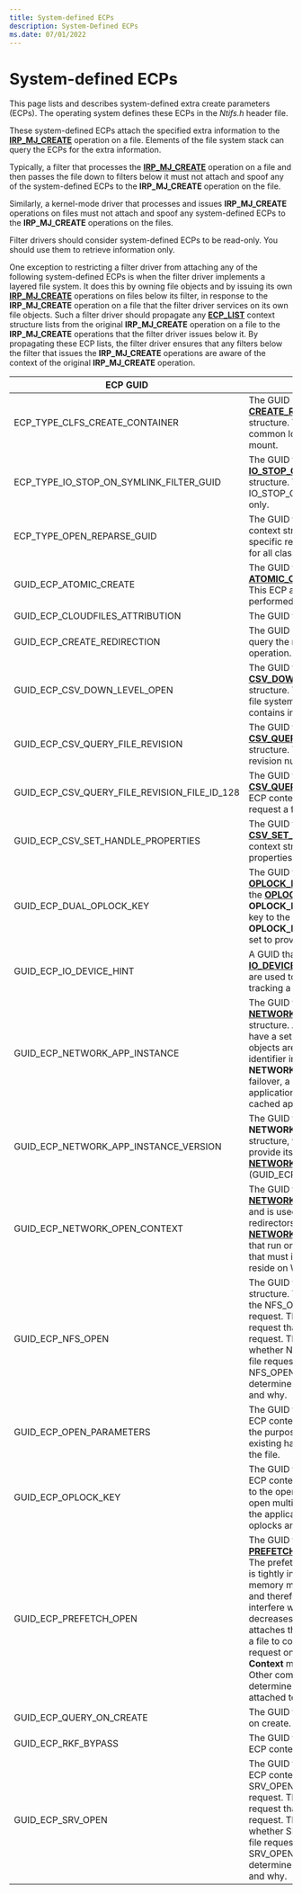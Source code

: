 ```yaml
---
title: System-defined ECPs
description: System-Defined ECPs
ms.date: 07/01/2022
---
```


# System-defined ECPs

This page lists and describes system-defined extra create parameters (ECPs). The operating system defines these ECPs in the *Ntifs.h* header file.

These system-defined ECPs attach the specified extra information to the [**IRP_MJ_CREATE**](./irp-mj-create.md) operation on a file. Elements of the file system stack can query the ECPs for the extra information.

Typically, a filter that processes the [**IRP_MJ_CREATE**](./irp-mj-create.md) operation on a file and then passes the file down to filters below it must not attach and spoof any of the system-defined ECPs to the **IRP_MJ_CREATE** operation on the file.

Similarly, a kernel-mode driver that processes and issues **IRP_MJ_CREATE** operations on files must not attach and spoof any system-defined ECPs to the **IRP_MJ_CREATE** operations on the files.

Filter drivers should consider system-defined ECPs to be read-only. You should use them to retrieve information only.

One exception to restricting a filter driver from attaching any of the following system-defined ECPs is when the filter driver implements a layered file system. It does this by owning file objects and by issuing its own [**IRP_MJ_CREATE**](./irp-mj-create.md) operations on files below its filter, in response to the **IRP_MJ_CREATE** operation on a file that the filter driver services on its own file objects. Such a filter driver should propagate any [**ECP_LIST**](introduction-to-extra-create-parameters.md) context structure lists from the original **IRP_MJ_CREATE** operation on a file to the **IRP_MJ_CREATE** operations that the filter driver issues below it. By propagating these ECP lists, the filter driver ensures that any filters below the filter that issues the **IRP_MJ_CREATE** operations are aware of the context of the original **IRP_MJ_CREATE** operation.

| ECP GUID | ECP context structure and meaning |
| -------- | --------------------------------- |
| ECP_TYPE_CLFS_CREATE_CONTAINER | The GUID used to identify the [**CREATE_REDIRECTION_ECP_CONTEXT**](/windows-hardware/drivers/ddi/ntifs/ns-ntifs-create_redirection_ecp_context) ECP context structure. This ECP can be sent to NTFS to insert a new common log file system (CLFS) container during volume mount. |
| ECP_TYPE_IO_STOP_ON_SYMLINK_FILTER_GUID | The GUID that identifies the [**IO_STOP_ON_SYMLINK_FILTER_ECP_v0**](/windows-hardware/drivers/ddi/ntifs/ns-ntifs-_io_stop_on_symlink_filter_ecp_v0) ECP context structure. This ECP restricts the behavior of IO_STOP_ON_SYMLINK to act on specified reparse tags only. |
| ECP_TYPE_OPEN_REPARSE_GUID | The GUID that identifies the [**OPEN_REPARSE_LIST**](/windows-hardware/drivers/ddi/ntifs/ns-ntifs-_open_reparse_list) ECP context structure. This ECP supports callers opening specific reparse points without inhibiting reparse behavior for all classes of reparse points. |
| GUID_ECP_ATOMIC_CREATE | The GUID that identifies the [**ATOMIC_CREATE_ECP_CONTEXT**](/windows-hardware/drivers/ddi/ntifs/ns-ntifs-_atomic_create_ecp_context) ECP context structure. This ECP allow certain supplemental operations to be performed on a file atomically during create. |
| GUID_ECP_CLOUDFILES_ATTRIBUTION | The GUID that identifies the ECP for cloud files attribution. |
| GUID_ECP_CREATE_REDIRECTION | The GUID used to identify the ECP that can be sent to query the redirection state of a file for a specific create operation. |
| GUID_ECP_CSV_DOWN_LEVEL_OPEN | The GUID that identifies the [**CSV_DOWN_LEVEL_OPEN_ECP_CONTEXT**](/windows-hardware/drivers/ddi/ntifs/ns-ntifs-csv_down_level_open_ecp_context) ECP context structure. This ECP is sent by the Cluster Shared Volumes file system (CSVFS) to the Metadata Node (MDS), and contains information about the type of create. |
| GUID_ECP_CSV_QUERY_FILE_REVISION | The GUID that identifies the [**CSV_QUERY_FILE_REVISION_ECP_CONTEXT**](/windows-hardware/drivers/ddi/ntifs/ns-ntifs-csv_query_file_revision_ecp_context) ECP context structure. This ECP can be sent to CSVFS to request a file revision number. |
| GUID_ECP_CSV_QUERY_FILE_REVISION_FILE_ID_128 | The GUID that identifies the [**CSV_QUERY_FILE_REVISION_ECP_CONTEXT_FILE_ID_128**](/windows-hardware/drivers/ddi/ntifs/ns-ntifs-csv_query_file_revision_ecp_context_file_id_128) ECP context structure. This ECP can be sent to CSVFS to request a file revision number. |
| GUID_ECP_CSV_SET_HANDLE_PROPERTIES | The GUID that identifies the [**CSV_SET_HANDLE_PROPERTIES_ECP_CONTEXT**](/windows-hardware/drivers/ddi/ntifs/ns-ntifs-csv_set_handle_properties_ecp_context) ECP context structure. This ECP can be sent to CSVFS to set properties on how it should handle IO arriving on this open. |
| GUID_ECP_DUAL_OPLOCK_KEY  | The GUID that identifies the [**DUAL OPLOCK_KEY_ECP_CONTEXT**](/windows-hardware/drivers/ifs/windows-hardware/drivers/ddi/ntifs/dual-oplock-key-ecp-context) ECP context structure. Like the [**OPLOCK_KEY_ECP_CONTEXT**](/windows-hardware/drivers/ifs/windows-hardware/drivers/ddi/ntifs/oplock-key-ecp-context) structure, **DUAL OPLOCK_KEY_ECP_CONTEXT** is used to attach an oplock key to the open file request. With **DUAL OPLOCK_KEY_ECP_CONTEXT**, a parent key can also be set to provide an oplock for a target file's directory. |
| GUID_ECP_IO_DEVICE_HINT   | A GUID that identifies the [**IO_DEVICE_HINT_ECP_CONTEXT**](/windows-hardware/drivers/ddi/ntifs/ns-ntifs-io_device_hint_ecp_context) structure. Device hints are used to assist name provider minifilter drivers in tracking a reparse target to new device. |
| GUID_ECP_NETWORK_APP_INSTANCE   | The GUID that identifies the [**NETWORK_APP_INSTANCE_ECP_CONTEXT**](/windows-hardware/drivers/ddi/ntifs/ns-ntifs-_network_app_instance_ecp_context) ECP context structure. A client application in a failover cluster might have a set of files opened on a node in the cluster. The file objects are tagged to an application by an instance identifier in the **NETWORK_APP_INSTANCE_ECP_CONTEXT** structure. On failover, a secondary node can validate a client application's access to the opened files with the previously cached application instance identifier. |
| GUID_ECP_NETWORK_APP_INSTANCE_VERSION | The GUID that identifies the **NETWORK_APP_INSTANCE_VERSION_ECP_CONTEXT** structure, which is an ECP context for an application to provide its instance ID. This ECP must accompany a [**NETWORK_APP_INSTANCE_ECP_CONTEXT**](/windows-hardware/drivers/ddi/ntifs/ns-ntifs-_network_app_instance_ecp_context) (GUID_ECP_NETWORK_APP_INSTANCE) to be valid. |
| GUID_ECP_NETWORK_OPEN_CONTEXT   | The GUID that identifies the [**NETWORK_OPEN_ECP_CONTEXT**](/windows-hardware/drivers/ddi/ntifs/ns-ntifs-_network_open_ecp_context) ECP context structure and is used to attach extra information for network redirectors. This GUID also identifies the [**NETWORK_OPEN_ECP_CONTEXT_V0**](/windows-hardware/drivers/ddi/ntifs/ns-ntifs-_network_open_ecp_context_v0) structure for drivers that run on Windows 7 and later versions of Windows and that must interpret network ECP contexts on files that reside on Windows Vista. |
| GUID_ECP_NFS_OPEN   | The GUID that identifies the [**NFS_OPEN_ECP_CONTEXT**](/windows-hardware/drivers/ddi/ntifs/ns-ntifs-_nfs_open_ecp_context) structure. The Network File System (NFS) server attaches the NFS_OPEN_ECP_CONTEXT structure to an open file request. The NFS server uses this GUID on any open file request that the NFS server makes to satisfy a client request. The file-system stack can then determine whether NFS_OPEN_ECP_CONTEXT is attached to the open file request. Based on the information in NFS_OPEN_ECP_CONTEXT the file-system stack can determine the client that requested that the file be opened and why. |
| GUID_ECP_OPEN_PARAMETERS | The GUID that identifies the [**ECP_OPEN_PARAMETERS**](/windows-hardware/drivers/ddi/ntifs/ns-ntifs-_ecp_open_parameters) ECP context structure. This ECP allows a caller to specify the purpose of the file open without interfering with existing handles and/or opportunistic locks (oplocks) on the file. |
| GUID_ECP_OPLOCK_KEY | The GUID that identifies the [**OPLOCK_KEY_ECP_CONTEXT**](/windows-hardware/drivers/ifs/windows-hardware/drivers/ddi/ntifs/oplock-key-ecp-context) ECP context structure and is used to attach an oplock key to the open file request. The oplock key lets an application open multiple handles to the same stream without breaking the application's own oplock. For more information about oplocks and oplock keys, see [Oplock Semantics Overview](oplock-overview.md). |
| GUID_ECP_PREFETCH_OPEN  | The GUID that identifies the [**PREFETCH_OPEN_ECP_CONTEXT**](/windows-hardware/drivers/ddi/ntifs/ns-ntifs-_prefetch_open_ecp_context) ECP context structure. The prefetcher is a component of the operating system that is tightly integrated with the cache manager and the memory manager to make disk accesses more efficient and therefore improve performance. If other components interfere with the prefetcher, system performance decreases and might deadlock. Therefore, the prefetcher attaches the PREFETCH_OPEN_ECP_CONTEXT structure to a file to communicate that the prefetcher performs an open request on the file. This open request is specified by the **Context** member of PREFETCH_OPEN_ECP_CONTEXT. Other components, such as, file system filter drivers, can determine whether PREFETCH_OPEN_ECP_CONTEXT is attached to the file and then take appropriate action. |
| GUID_ECP_QUERY_ON_CREATE | The GUID that identifies the ECP for query file information on create. |
| GUID_ECP_RKF_BYPASS | The GUID that identifies the [**RKF_BYPASS_ECP_CONTEXT**](/windows-hardware/drivers/ddi/ntifs/ns-ntifs-rkf_bypass_ecp_context) ECP context structure. |
| GUID_ECP_SRV_OPEN   | The GUID that identifies the [**SRV_OPEN_ECP_CONTEXT**](/windows-hardware/drivers/ddi/ntifs/ns-ntifs-_srv_open_ecp_context) ECP context structure. A server attaches the SRV_OPEN_ECP_CONTEXT structure to an open file request. The server uses this GUID on any open file request that the server makes to satisfy a conditional client request. The file-system stack can then determine whether SRV_OPEN_ECP_CONTEXT is attached to the open file request. Based on the information in SRV_OPEN_ECP_CONTEXT the file-system stack can determine the client that requested that the file be opened and why. |